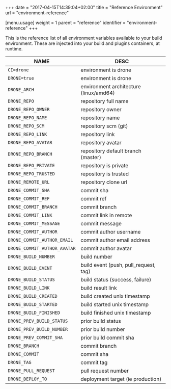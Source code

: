 +++
date = "2017-04-15T14:39:04+02:00"
title = "Reference Environment"
url = "environment-reference"

[menu.usage]
  weight = 1
  parent = "reference"
  identifier = "environment-reference"
+++

This is the reference list of all environment variables available to your build environment. These are injected into your build and plugins containers, at runtime.

NAME                               | DESC
-----------------------------------|--------------------------------------------
`CI=drone`                         | environment is drone
`DRONE=true`                       | environment is drone
`DRONE_ARCH`                       | environment architecture (linux/amd64)
`DRONE_REPO`                       | repository full name
`DRONE_REPO_OWNER`                 | repository owner
`DRONE_REPO_NAME`                  | repository name
`DRONE_REPO_SCM`                   | repository scm (git)
`DRONE_REPO_LINK`                  | repository link
`DRONE_REPO_AVATAR`                | repository avatar
`DRONE_REPO_BRANCH`                | repository default branch (master)
`DRONE_REPO_PRIVATE`               | repository is private
`DRONE_REPO_TRUSTED`               | repository is trusted
`DRONE_REMOTE_URL`                 | repository clone url
`DRONE_COMMIT_SHA`                 | commit sha
`DRONE_COMMIT_REF`                 | commit ref
`DRONE_COMMIT_BRANCH`              | commit branch
`DRONE_COMMIT_LINK`                | commit link in remote
`DRONE_COMMIT_MESSAGE`             | commit message
`DRONE_COMMIT_AUTHOR`              | commit author username
`DRONE_COMMIT_AUTHOR_EMAIL`        | commit author email address
`DRONE_COMMIT_AUTHOR_AVATAR`       | commit author avatar
`DRONE_BUILD_NUMBER`               | build number
`DRONE_BUILD_EVENT`                | build event (push, pull_request, tag)
`DRONE_BUILD_STATUS`               | build status (success, failure)
`DRONE_BUILD_LINK`                 | build result link
`DRONE_BUILD_CREATED`              | build created unix timestamp
`DRONE_BUILD_STARTED`              | build started unix timestamp
`DRONE_BUILD_FINISHED`             | build finished unix timestamp
`DRONE_PREV_BUILD_STATUS`          | prior build status
`DRONE_PREV_BUILD_NUMBER`          | prior build number
`DRONE_PREV_COMMIT_SHA`            | prior build commit sha
`DRONE_BRANCH`                     | commit branch
`DRONE_COMMIT`                     | commit sha
`DRONE_TAG`                        | commit tag
`DRONE_PULL_REQUEST`               | pull request number
`DRONE_DEPLOY_TO`                  | deployment target (ie production)
